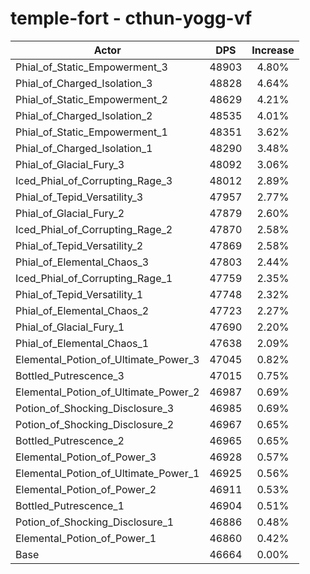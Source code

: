 # temple-fort - cthun-yogg-vf
| Actor | DPS | Increase |
|---|:---:|:---:|
|Phial_of_Static_Empowerment_3|48903|4.80%|
|Phial_of_Charged_Isolation_3|48828|4.64%|
|Phial_of_Static_Empowerment_2|48629|4.21%|
|Phial_of_Charged_Isolation_2|48535|4.01%|
|Phial_of_Static_Empowerment_1|48351|3.62%|
|Phial_of_Charged_Isolation_1|48290|3.48%|
|Phial_of_Glacial_Fury_3|48092|3.06%|
|Iced_Phial_of_Corrupting_Rage_3|48012|2.89%|
|Phial_of_Tepid_Versatility_3|47957|2.77%|
|Phial_of_Glacial_Fury_2|47879|2.60%|
|Iced_Phial_of_Corrupting_Rage_2|47870|2.58%|
|Phial_of_Tepid_Versatility_2|47869|2.58%|
|Phial_of_Elemental_Chaos_3|47803|2.44%|
|Iced_Phial_of_Corrupting_Rage_1|47759|2.35%|
|Phial_of_Tepid_Versatility_1|47748|2.32%|
|Phial_of_Elemental_Chaos_2|47723|2.27%|
|Phial_of_Glacial_Fury_1|47690|2.20%|
|Phial_of_Elemental_Chaos_1|47638|2.09%|
|Elemental_Potion_of_Ultimate_Power_3|47045|0.82%|
|Bottled_Putrescence_3|47015|0.75%|
|Elemental_Potion_of_Ultimate_Power_2|46987|0.69%|
|Potion_of_Shocking_Disclosure_3|46985|0.69%|
|Potion_of_Shocking_Disclosure_2|46967|0.65%|
|Bottled_Putrescence_2|46965|0.65%|
|Elemental_Potion_of_Power_3|46928|0.57%|
|Elemental_Potion_of_Ultimate_Power_1|46925|0.56%|
|Elemental_Potion_of_Power_2|46911|0.53%|
|Bottled_Putrescence_1|46904|0.51%|
|Potion_of_Shocking_Disclosure_1|46886|0.48%|
|Elemental_Potion_of_Power_1|46860|0.42%|
|Base|46664|0.00%|
